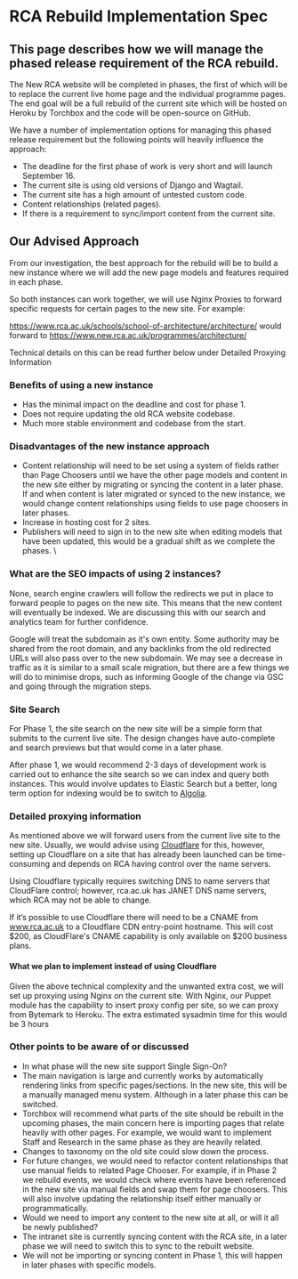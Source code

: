 # RCA Rebuild Implementation Spec

## This page describes how we will manage the phased release requirement of the RCA rebuild.

The New RCA website will be completed in phases, the first of which will be to replace the current live home page and the individual programme pages. The end goal will be a full rebuild of the current site which will be hosted on Heroku by Torchbox and the code will be open-source on GitHub.

We have a number of implementation options for managing this phased release requirement but the following points will heavily influence the approach:

- The deadline for the first phase of work is very short and will launch September 16.
- The current site is using old versions of Django and Wagtail.
- The current site has a high amount of untested custom code.
- Content relationships (related pages).
- If there is a requirement to sync/import content from the current site.

## Our Advised Approach

From our investigation, the best approach for the rebuild will be to build a new instance where we will add the new page models and features required in each phase.

So both instances can work together, we will use Nginx Proxies to forward specific requests for certain pages to the new site. For example:

https://www.rca.ac.uk/schools/school-of-architecture/architecture/ would forward to https://www.new.rca.ac.uk/programmes/architecture/

Technical details on this can be read further below under Detailed Proxying Information

### Benefits of using a new instance

- Has the minimal impact on the deadline and cost for phase 1.
- Does not require updating the old RCA website codebase.
- Much more stable environment and codebase from the start.

### Disadvantages of the new instance approach

- Content relationship will need to be set using a system of fields rather than Page Choosers until we have the other page models and content in the new site either by migrating or syncing the content in a later phase. If and when content is later migrated or synced to the new instance, we would change content relationships using fields to use page choosers in later phases.
- Increase in hosting cost for 2 sites.
- Publishers will need to sign in to the new site when editing models that have been updated, this would be a gradual shift as we complete the phases. \

### What are the SEO impacts of using 2 instances?

None, search engine crawlers will follow the redirects we put in place to forward people to pages on the new site. This means that the new content will eventually be indexed. We are discussing this with our search and analytics team for further confidence.

Google will treat the subdomain as it's own entity. Some authority may be shared from the root domain, and any backlinks from the old redirected URLs will also pass over to the new subdomain. We may see a decrease in traffic as it is similar to a small scale migration, but there are a few things we will do to minimise drops, such as informing Google of the change via GSC and going through the migration steps.

### Site Search

For Phase 1, the site search on the new site will be a simple form that submits to the current live site. The design changes have auto-complete and search previews but that would come in a later phase.

After phase 1, we would recommend 2-3 days of development work is carried out to enhance the site search so we can index and query both instances. This would involve updates to Elastic Search but a better, long term option for indexing would be to switch to [Algolia](https://www.algolia.com/).

### Detailed proxying information

As mentioned above we will forward users from the current live site to the new site. Usually, we would advise using [Cloudflare](https://www.cloudflare.com/) for this, however, setting up Cloudflare on a site that has already been launched can be time-consuming and depends on RCA having control over the name servers.

Using Cloudflare typically requires switching DNS to name servers that CloudFlare control; however, rca.ac.uk has JANET DNS name servers, which RCA may not be able to change.

If it’s possible to use Cloudflare there will need to be a CNAME from www.rca.ac.uk to a Cloudflare CDN entry-point hostname. This will cost $200, as CloudFlare's CNAME capability is only available on $200 business plans.

#### What we plan to implement instead of using Cloudflare

Given the above technical complexity and the unwanted extra cost, we will set up proxying using Nginx on the current site. With Nginx, our Puppet module has the capability to insert proxy config per site, so we can proxy from Bytemark to Heroku. The extra estimated sysadmin time for this would be 3 hours

### Other points to be aware of or discussed

- In what phase will the new site support Single Sign-On?
- The main navigation is large and currently works by automatically rendering links from specific pages/sections. In the new site, this will be a manually managed menu system. Although in a later phase this can be switched.
- Torchbox will recommend what parts of the site should be rebuilt in the upcoming phases, the main concern here is importing pages that relate heavily with other pages. For example, we would want to implement Staff and Research in the same phase as they are heavily related.
- Changes to taxonomy on the old site could slow down the process.
- For future changes, we would need to refactor content relationships that use manual fields to related Page Chooser. For example, if in Phase 2 we rebuild events, we would check where events have been referenced in the new site via manual fields and swap them for page choosers. This will also involve updating the relationship itself either manually or programmatically.
- Would we need to import any content to the new site at all, or will it all be newly published?
- The intranet site is currently syncing content with the RCA site, in a later phase we will need to switch this to sync to the rebuilt website.
- We will not be importing or syncing content in Phase 1, this will happen in later phases with specific models.
